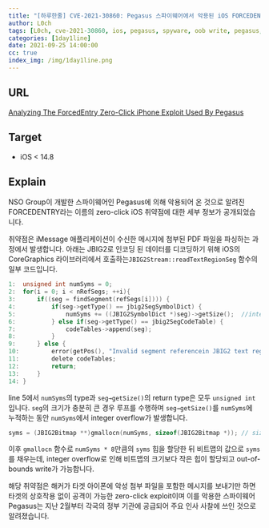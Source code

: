 ```yaml
---
title: "[하루한줄] CVE-2021-30860: Pegasus 스파이웨어에서 악용된 iOS FORCEDENTRY 취약점"
author: L0ch
tags: [L0ch, cve-2021-30860, ios, pegasus, spyware, oob write, pegasus, forcedentry, integer overflow]
categories: [1day1line]
date: 2021-09-25 14:00:00
cc: true
index_img: /img/1day1line.png
---
```


## URL

[Analyzing The ForcedEntry Zero-Click iPhone Exploit Used By Pegasus](https://www.trendmicro.com/en_us/research/21/i/analyzing-pegasus-spywares-zero-click-iphone-exploit-forcedentry.html)

## Target

- iOS < 14.8

## Explain

NSO Group이 개발한 스파이웨어인 Pegasus에 의해 악용되어 온 것으로 알려진 FORCEDENTRY라는 이름의 zero-click iOS 취약점에 대한 세부 정보가 공개되었습니다.

취약점은 iMessage 애플리케이션이 수신한 메시지에 첨부된 PDF 파일을 파싱하는 과정에서 발생합니다. 아래는 JBIG2로 인코딩 된 데이터를 디코딩하기 위해 iOS의 CoreGraphics 라이브러리에서 호출하는`JBIG2Stream::readTextRegionSeg` 함수의 일부 코드입니다.

```c
1:	unsigned int numSyms = 0;
2:	for(i = 0; i < nRefSegs; ++i){
3:		if((seg = findSegment(refSegs[i]))) {
4:			if(seg->getType() == jbig2SegSymbolDict) {
5:				numSyms += ((JBIG2SymbolDict *)seg)->getSize();  //integer overflow
6:			} else if(seg->getType() == jbig2SegCodeTable) {
7:				codeTables->append(seg);
8:			}
9:		} else {
10:			error(getPos(), "Invalid segment referencein JBIG2 text region");
11:			delete codeTables;
12:			return;
13:		}
14:	}
```

line 5에서 `numSyms`의 type과 `seg→getSize()`의 return type은 모두 `unsigned int`입니다. `seg`의 크기가 충분히 큰 경우 루프를 수행하며 `seg→getSize()`를 `numSyms`에 누적하는 동안 `numSyms`에서 integer overflow가 발생합니다.

```c
syms = (JBIG2Bitmap **)gmallocn(numSyms, sizeof(JBIG2Bitmap *)); // size of JBIG2Bitmap = 8
```

이후 `gmallocn` 함수로 `numSyms * 8`만큼의 `syms` 힙을 할당한 뒤 비트맵의 값으로 `syms`를 채우는데, integer overflow로 인해 비트맵의 크기보다 작은 힙이 할당되고 out-of-bounds write가 가능합니다.

해당 취약점은 해커가 타겟 아이폰에 악성 첨부 파일을 포함한 메시지를 보내기만 하면 타겟의 상호작용 없이 공격이 가능한 zero-click exploit이며 이를 악용한 스파이웨어 Pegasus는 지난 2월부터 각국의 정부 기관에 공급되어 주요 인사 사찰에 쓰인 것으로 알려졌습니다.